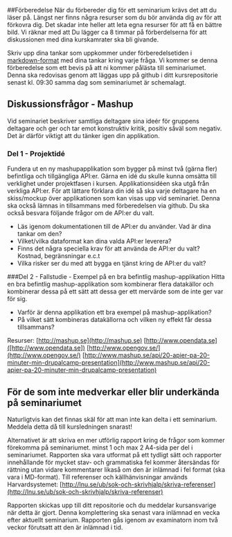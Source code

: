 ##Förberedelse
När du förbereder dig för ett seminarium krävs det att du läser på. Längst ner finns några resurser som du bör använda dig av för att förkovra dig. Det skadar inte heller att leta egna resurser för att få en bättre bild. Vi räknar med att Du lägger ca 8 timmar på förberdelserna för att diskussionen med dina kurskamrater ska bli givande.

Skriv upp dina tankar som uppkommer under förberedelsetiden i [markdown-format](https://github.com/adam-p/markdown-here/wiki/Markdown-Cheatsheet) med dina tankar kring varje fråga. Vi kommer se denna förberedelse som ett bevis på att ni kommer pålästa till seminariumet. Denna ska redovisas genom att läggas upp på github i ditt kursrepositorie senast kl. 09:30 samma dag som seminariumet är schemalagt.

## Diskussionsfrågor - Mashup
Vid seminariet beskriver samtliga deltagare sina ideér för gruppens deltagare och ger och tar emot konstruktiv kritik, positiv såväl som negativ. Det är därför viktigt att du tänker igen din applikation.


### Del 1 - Projektidé
Fundera ut en ny mashupapplikation som bygger på minst två (gärna fler) befintliga och tillgängliga API:er. Gärna en idé du skulle kunna omsätta till verklighet under projektfasen i kursen. Applikationsidéen ska utgå från verkliga API:er. För att lättare förklara din idé så ska varje deltagare ha en skiss/mockup över applikationen som kan visas upp vid seminariet. Denna ska också lämnas in tillsammans med förberedelsen via github. Du ska också besvara följande frågor om de API:er du valt.

 * Läs igenom dokumentationen till de API:er du använder. Vad är dina tankar om den?
 * Vilket/vilka dataformat kan dina valda API:er leverera?
 * Finns det några speciella krav för att använda de API:er du valt? Kostnad, begränsningar e.c.t
 * Vilka risker ser du med att bygga en tjänst kring de API:er du valt?

###Del 2 - Fallstudie - Exempel på en bra befintlig mashup-applikation
Hitta en bra befintlig mashup-applikation som kombinerar flera datakällor och kombinerar dessa på ett sätt att dessa ger ett mervärde som de inte ger var för sig.

* Varför är denna applikation ett bra exempel på mashup-applikation?
* På vilket sätt kombineras datakällorna och vilken ny effekt får dessa tillsammans? 

Resurser:
[http://mashup.se](http://mashup.se)
[http://www.opendata.se]([http://www.opendata.se])
[http://www.opengov.se/](http://www.opengov.se/)
[http://www.mashup.se/api/20-apier-pa-20-minuter-min-drupalcamp-presentation](http://www.mashup.se/api/20-apier-pa-20-minuter-min-drupalcamp-presentation)


## För de som inte medverkar eller blir underkända på seminariumet
Naturligtvis kan det finnas skäl för att man inte kan delta i ett seminarium. Meddela detta då till kursledningen snarast!

Alternativet är att skriva en mer utförlig rapport kring de frågor som kommer förekomma på  seminariumet. minst 1 och max 2 A4-sida per del i seminariumet. Rapporten ska vara utformat på ett tydligt sätt och rapporter innehållande för mycket stav- och grammatiska fel kommer återsändas för rättning utan vidare kommentarer likaså om den är inlämnad i fel format (ska vara i MD-format). Till referenser och källhänvisningar används Harvardsystemet: [http://lnu.se/ub/sok-och-skrivhjalp/skriva-referenser](http://lnu.se/ub/sok-och-skrivhjalp/skriva-referenser)


Rapporten skickas upp till ditt repositorie och du meddelar kursansvarige när detta är gjort. 
Denna komplettering ska senast vara inlämnad en vecka efter aktuellt seminarium.
Rapporten gås igenom av examinatorn inom två veckor förutsatt att den är inlämnad i tid.
